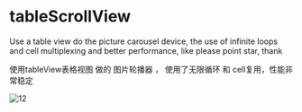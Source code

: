 # tableScrollView
Use a table view do the picture carousel device, the use of infinite loops and cell multiplexing and better performance, like please point star, thank

使用tableView表格视图 做的 图片轮播器 ， 使用了无限循环 和 cell复用，性能非常稳定

![12](https://github.com/ChinaArJun/tableScrollView/blob/master/tableScrollViewGif.gif)
